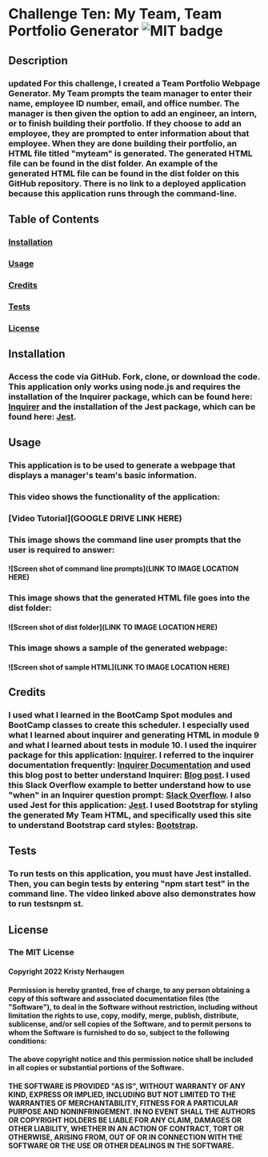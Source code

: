 # Challenge Ten: My Team, Team Portfolio Generator ![MIT badge](https://img.shields.io/badge/License-MIT-yellow.svg)

## Description
### updated For this challenge, I created a Team Portfolio Webpage Generator. My Team prompts the team manager to enter their name, employee ID number, email, and office number. The manager is then given the option to add an engineer, an intern, or to finish building their portfolio. If they choose to add an employee, they are prompted to enter information about that employee. When they are done building their portfolio, an HTML file titled "myteam" is generated. The generated HTML file can be found in the dist folder. An example of the generated HTML file can be found in the dist folder on this GitHub repository. There is no link to a deployed application because this application runs through the command-line.

## Table of Contents 
  ### [Installation](#installation)
  ### [Usage](#usage)
  ### [Credits](#credits) 
  ### [Tests](#tests)
  ### [License](#license)

## Installation
### Access the code via GitHub. Fork, clone, or download the code. This application only works using node.js and requires the installation of the Inquirer package, which can be found here: [Inquirer](https://www.npmjs.com/package/inquirer) and the installation of the Jest package, which can be found here: [Jest](https://jestjs.io/docs/getting-started).

## Usage
### This application is to be used to generate a webpage that displays a manager's team's basic information. 

### This video shows the functionality of the application:
### [Video Tutorial](GOOGLE DRIVE LINK HERE)
### This image shows the command line user prompts that the user is required to answer:
#### ![Screen shot of command line prompts](LINK TO IMAGE LOCATION HERE)
### This image shows that the generated HTML file goes into the dist folder:
#### ![Screen shot of dist folder](LINK TO IMAGE LOCATION HERE)
### This image shows a sample of the generated webpage:
#### ![Screen shot of sample HTML](LINK TO IMAGE LOCATION HERE)

## Credits 
### I used what I learned in the BootCamp Spot modules and BootCamp classes to create this scheduler. I especially used what I learned about inquirer and generating HTML in module 9 and what I learned about tests in module 10. I used the inquirer package for this application: [Inquirer](https://www.npmjs.com/package/inquirer#questions). I referred to the inquirer documentation frequently: [Inquirer Documentation](https://www.npmjs.com/package/inquirer#methods) and used this blog post to better understand Inquirer: [Blog post](https://pakstech.com/blog/inquirer-js/). I used this Slack Overflow example to better understand how to use "when" in an Inquirer question prompt: [Slack Overflow](https://stackoverflow.com/questions/56412516/conditional-prompt-rendering-in-inquirer). I also used Jest for this application: [Jest](https://jestjs.io/docs/getting-started). I used Bootstrap for styling the generated My Team HTML, and specifically used this site to understand Bootstrap card styles: [Bootstrap](https://getbootstrap.com/docs/4.5/components/card/ ). 

## Tests
### To run tests on this application, you must have Jest installed. Then, you can begin tests by entering "npm start test" in the command line. The video linked above also demonstrates how to run testsnpm st. 

## License
 ### The MIT License 
 #### Copyright 2022 Kristy Nerhaugen 
 #### Permission is hereby granted, free of charge, to any person obtaining a copy of this software and associated documentation files (the "Software"), to deal in the Software without restriction, including without limitation the rights to use, copy, modify, merge, publish, distribute, sublicense, and/or sell copies of the Software, and to permit persons to whom the Software is furnished to do so, subject to the following conditions: 
 #### The above copyright notice and this permission notice shall be included in all copies or substantial portions of the Software. 
 #### THE SOFTWARE IS PROVIDED "AS IS", WITHOUT WARRANTY OF ANY KIND, EXPRESS OR IMPLIED, INCLUDING BUT NOT LIMITED TO THE WARRANTIES OF MERCHANTABILITY, FITNESS FOR A PARTICULAR PURPOSE AND NONINFRINGEMENT. IN NO EVENT SHALL THE AUTHORS OR COPYRIGHT HOLDERS BE LIABLE FOR ANY CLAIM, DAMAGES OR OTHER LIABILITY, WHETHER IN AN ACTION OF CONTRACT, TORT OR OTHERWISE, ARISING FROM, OUT OF OR IN CONNECTION WITH THE SOFTWARE OR THE USE OR OTHER DEALINGS IN THE SOFTWARE. 